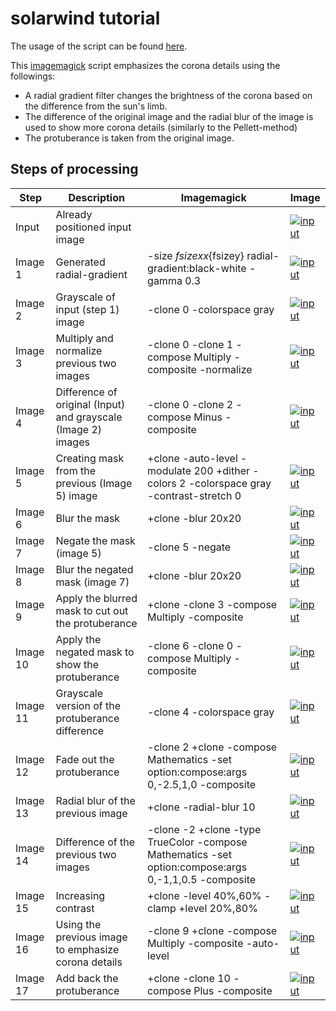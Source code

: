 # solarwind tutorial

The usage of the script can be found [here](README.md).

This [imagemagick](http://www.imagemagick.org) script emphasizes the corona details using the followings:

* A radial gradient filter changes the brightness of the corona based on the difference from the sun's limb.
* The difference of the original image and the radial blur of the image is used to show more corona details (similarly to the Pellett-method)
* The protuberance is taken from the original image.

## Steps of processing

|Step|Description|Imagemagick|Image|
|----|-----------|-----------|-----|
|Input|Already positioned input image||[![input](../gh-pages/solarwind_step00_300.jpg)](../gh-pages/solarwind_step00_1000.jpg)|
|Image 1|Generated radial-gradient|-size ${fsizex}x${fsizey} radial-gradient:black-white -gamma 0.3|[![input](../gh-pages/solarwind_step01_300.jpg)](../gh-pages/solarwind_step01_1000.jpg)|
|Image 2|Grayscale of input (step 1) image|-clone 0 -colorspace gray|[![input](../gh-pages/solarwind_step02_300.jpg)](../gh-pages/solarwind_step02_1000.jpg)|
|Image 3|Multiply and normalize previous two images| -clone 0 -clone 1 -compose Multiply -composite -normalize|[![input](../gh-pages/solarwind_step03_300.jpg)](../gh-pages/solarwind_step03_1000.jpg)|
|Image 4|Difference of original (Input) and grayscale (Image 2) images| -clone 0 -clone 2 -compose Minus -composite|[![input](../gh-pages/solarwind_step04_300.jpg)](../gh-pages/solarwind_step04_1000.jpg)|
|Image 5|Creating mask from the previous (Image 5) image|+clone -auto-level -modulate 200 +dither -colors 2 -colorspace gray -contrast-stretch 0|[![input](../gh-pages/solarwind_step05_300.jpg)](../gh-pages/solarwind_step05_1000.jpg)|
|Image 6|Blur the mask|+clone -blur 20x20|[![input](../gh-pages/solarwind_step06_300.jpg)](../gh-pages/solarwind_step06_1000.jpg)|
|Image 7|Negate the mask (image 5)| -clone 5 -negate|[![input](../gh-pages/solarwind_step07_300.jpg)](../gh-pages/solarwind_step07_1000.jpg)|
|Image 8|Blur the negated mask (image 7)|+clone -blur 20x20|[![input](../gh-pages/solarwind_step08_300.jpg)](../gh-pages/solarwind_step08_1000.jpg)|
|Image 9|Apply the blurred mask to cut out the protuberance|+clone -clone 3 -compose Multiply -composite|[![input](../gh-pages/solarwind_step09_300.jpg)](../gh-pages/solarwind_step09_1000.jpg)|
|Image 10|Apply the negated mask to show the protuberance|-clone 6 -clone 0 -compose Multiply -composite|[![input](../gh-pages/solarwind_step10_300.jpg)](../gh-pages/solarwind_step10_1000.jpg)|
|Image 11|Grayscale version of the protuberance difference|-clone 4 -colorspace gray|[![input](../gh-pages/solarwind_step11_300.jpg)](../gh-pages/solarwind_step11_1000.jpg)|
|Image 12|Fade out the protuberance| -clone 2 +clone -compose Mathematics -set option:compose:args 0,-2.5,1,0 -composite|[![input](../gh-pages/solarwind_step12_300.jpg)](../gh-pages/solarwind_step12_1000.jpg)|
|Image 13|Radial blur of the previous image|+clone -radial-blur 10|[![input](../gh-pages/solarwind_step13_300.jpg)](../gh-pages/solarwind_step13_1000.jpg)|
|Image 14|Difference of the previous two images|-clone -2 +clone -type TrueColor -compose Mathematics -set option:compose:args 0,-1,1,0.5 -composite|[![input](../gh-pages/solarwind_step14_300.jpg)](../gh-pages/solarwind_step14_1000.jpg)|
|Image 15|Increasing contrast|+clone -level 40%,60% -clamp +level 20%,80%|[![input](../gh-pages/solarwind_step15_300.jpg)](../gh-pages/solarwind_step15_1000.jpg)|
|Image 16|Using the previous image to emphasize corona details|-clone 9 +clone -compose Multiply -composite -auto-level|[![input](../gh-pages/solarwind_step16_300.jpg)](../gh-pages/solarwind_step16_1000.jpg)|
|Image 17|Add back the protuberance|+clone -clone 10 -compose Plus -composite|[![input](../gh-pages/solarwind_step17_300.jpg)](../gh-pages/solarwind_step17_1000.jpg)|
